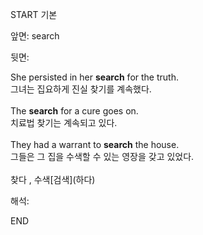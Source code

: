 START
기본

앞면:
search


뒷면:
<div>She persisted in her <strong>search</strong> for the truth. </div><div><div>그녀는 집요하게 진실 찾기를 계속했다.</div></div><div><br></div><div><div>The <strong>search</strong> for a cure goes on. </div><div><div>치료법 찾기는 계속되고 있다.</div></div></div><div><br></div><div><div>They had a warrant to <strong>search</strong> the house. </div><div><div>그들은 그 집을 수색할 수 있는 영장을 갖고 있었다.</div></div></div><div><br></div><div>찾다 , 수색[검색](하다)</div>


해석:
<!--ID: 1746614454620-->
END